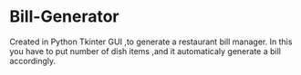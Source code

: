 # Bill-Generator
Created in Python Tkinter GUI ,to generate a restaurant bill manager. 
In this you have to put number of dish items ,and it automaticaly generate a bill accordingly.
